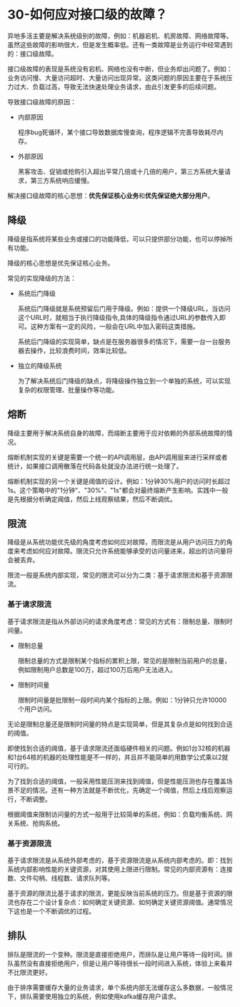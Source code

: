 # 30-如何应对接口级的故障？

异地多活主要是解决系统级别的故障，例如：机器宕机、机房故障、网络故障等。虽然这些故障的影响很大，但是发生概率低。还有一类故障是业务运行中经常遇到的：接口级故障。

接口级故障的表现是系统没有宕机、网络也没有中断，但业务却出问题了。例如：业务访问慢、大量访问超时、大量访问出现异常。这类问题的原因主要在于系统压力过大、负载过高，导致无法快速处理业务请求，由此引发更多的后续问题。

导致接口级故障的原因：
- 内部原因

    程序bug死循环，某个接口导致数据库慢查询，程序逻辑不完善导致耗尽内存。

- 外部原因

    黑客攻击、促销或抢购引入超出平常几倍或十几倍的用户，第三方系统大量请求，第三方系统响应缓慢。

解决接口级故障的核心思想：**优先保证核心业务**和**优先保证绝大部分用户**。

## 降级

降级是指系统将某些业务或接口的功能降低，可以只提供部分功能，也可以停掉所有功能。

降级的核心思想是优先保证核心业务。

常见的实现降级的方法：
- 系统后门降级

    系统后门降级就是系统预留后门用于降级。例如：提供一个降级URL，当访问这个URL时，就相当于执行降级指令,具体的降级指令通过URL的参数传入即可。这种方案有一定的风险，一般会在URL中加入密码这类措施。

    系统后门降级的实现简单，缺点是在服务器很多的情况下，需要一台一台服务器去操作，比较浪费时间，效率比较低。

- 独立的降级系统

    为了解决系统后门降级的缺点，将降级操作独立到一个单独的系统，可以实现复杂的权限管理、批量操作等功能。

## 熔断

降级主要用于解决系统自身的故障，而熔断主要用于应对依赖的外部系统故障的情况。

熔断机制实现的关键是需要一个统一的API调用层，由API调用层来进行采样或者统计，如果接口调用散落在代码各处就没办法进行统一处理了。

熔断机制实现的另一个关键是阈值的设计。例如：1分钟30%用户的访问时长超过1s。这个策略中的"1分钟"、"30%"、"1s"都会对最终熔断产生影响。实践中一般是先根据分析确定阈值，然后上线观察结果，然后不断调优。


## 限流

降级是从系统功能优先级的角度考虑如何应对故障，而限流是从用户访问压力的角度来考虑如何应对故障。限流只允许系统能够承受的访问量进来，超出的访问量将会被丢弃。

限流一般是系统内部实现，常见的限流可以分为二类：基于请求限流和基于资源限流。

### 基于请求限流

基于请求限流是指从外部访问的请求角度考虑：常见的方式有：限制总量、限制时间量。

- 限制总量

    限制总量的方式是限制某个指标的累积上限，常见的是限制当前用户的总量，例如限制用户总数是100万，超过100万后用户无法进入。

- 限制时间量

    限制时间量是批限制一段时间内某个指标的上限。例如：1分钟只允许10000个用户访问。

无论是限制总量还是限制时间量的特点是实现简单，但是其复杂点是如何找到合适的阈值。

即使找到合适的阈值，基于请求限流还面临硬件相关的问题。例如1台32核的机器和1台64核的机器的处理性能是不一样的，并且并不能简单的用数学公式乘以2就可行的。

为了找到合适的阈值，一般采用性能压测来找到阈值，但是性能压测也存在覆盖场景不足的情况。还有一种方法就是不断优化，先确定一个阈值，然后上线后观察运行，不断调整。

根据阈值来限制访问量的方式一般用于比较简单的系统，例如：负载均衡系统、网关系统、抢购系统。

### 基于资源限流

基于请求限流是从系统外部考虑的，基于资源限流是从系统内部考虑的。即：找到系统内部影响性能的关键资源，对其使用上限进行限制。常见的内部资源有：连接数、文件句柄、线程数、请求队列等。

基于资源的限流比基于请求的限流，更能反映当前系统的压力。但是基于资源的限流也存在二个设计复杂点：如何确定关键资源、如何确定关键资源阈值。通常情况下这也是一个不断调优的过程。

## 排队

排队是限流的一个变种。限流是直接拒绝用户，而排队是让用户等待一段时间。排队虽然没有直接拒绝用户，但是让用户等待很长一段时间进入系统，体验上来看并不比限流更好。

由于排序需要缓存大量的业务请求，单个系统内部无法缓存这么多数据，一般情况下，排队需要使用独立的系统，例如使用kafka缓存用户请求。

<Valine/>